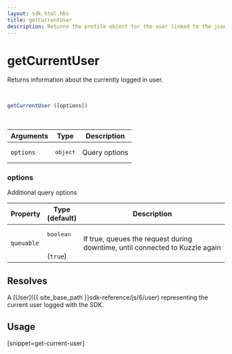 ```yaml
---
layout: sdk.html.hbs
title: getCurrentUser
description: Returns the profile object for the user linked to the json web token
---
```


# getCurrentUser

Returns information about the currently logged in user.

<br/>

```javascript
getCurrentUser ([options])
```

<br/>

| Arguments    | Type    | Description
|--------------|---------|-------------
| `options` | <pre>object</pre> | Query options

### options

Additional query options

| Property     | Type<br/>(default)    | Description   |
| -------------- | --------- | ------------- |
| `queuable` | <pre>boolean</pre><br/>(`true`) | If true, queues the request during downtime, until connected to Kuzzle again |

## Resolves

A [User]({{ site_base_path }}sdk-reference/js/6/user) representing the current user logged with the SDK.

## Usage

[snippet=get-current-user]

